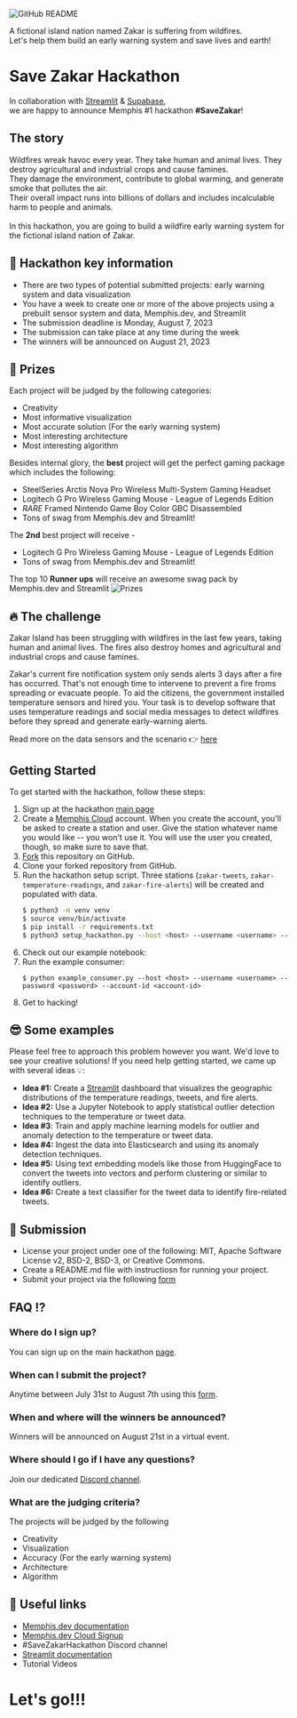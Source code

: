![GitHub README](https://github.com/memphisdev/save-zakar-hackathon/assets/70286779/dc56d45f-8861-49b0-9796-05f33ea8a9d4)

A fictional island nation named Zakar is suffering from wildfires.<br>
Let's help them build an early warning system and save lives and earth!

# Save Zakar Hackathon
In collaboration with [Streamlit](https://github.com/streamlit/streamlit) & [Supabase](https://github.com/supabase),<br>
we are happy to announce Memphis #1 hackathon **#SaveZakar**!<br>

## The story
Wildfires wreak havoc every year.
They take human and animal lives. They destroy agricultural and industrial crops and cause famines.<br>
They damage the environment, contribute to global warming, and generate smoke that pollutes the air.<br>
Their overall impact runs into billions of dollars and includes incalculable harm to people and animals.<br>
<br>
In this hackathon, you are going to build a wildfire early warning system for the fictional island nation of Zakar.

## 🔑  Hackathon key information 
* There are two types of potential submitted projects: early warning system and data visualization
* You have a week to create one or more of the above projects using a prebuilt sensor system and data, Memphis.dev, and Streamlit
* The submission deadline is Monday, August 7, 2023
* The submission can take place at any time during the week
* The winners will be announced on August 21, 2023

## 🎁  Prizes 
Each project will be judged by the following categories:
* Creativity
* Most informative visualization
* Most accurate solution (For the early warning system)
* Most interesting architecture
* Most interesting algorithm

Besides internal glory, the **best** project will get the perfect gaming package which includes the following:
* SteelSeries Arctis Nova Pro Wireless Multi-System Gaming Headset
* Logitech G Pro Wireless Gaming Mouse - League of Legends Edition
* *RARE* Framed Nintendo Game Boy Color GBC Disassembled
* Tons of swag from Memphis.dev and Streamlit!

The **2nd** best project will receive -  
* Logitech G Pro Wireless Gaming Mouse - League of Legends Edition
* Tons of swag from Memphis.dev and Streamlit!

The top 10 **Runner ups** will receive an awesome swag pack by Memphis.dev and Streamlit
![Prizes](https://github.com/memphisdev/save-zakar-hackathon/assets/107035359/512d356d-44d5-431b-9618-9ac982cad104)

##  🔥 The challenge
Zakar Island has been struggling with wildfires in the last few years, taking human and animal lives. The fires also destroy homes and agricultural and industrial crops and cause famines.

Zakar's current fire notification system only sends alerts 3 days after a fire has occurred.  That's not enough time to intervene to prevent a fire froms spreading or evacuate people.  To aid the citizens, the government installed temperature sensors and hired you.  Your task is to develop software that uses temperature readings and social media messages to detect wildfires before they spread and generate early-warning alerts.

Read more on the data sensors and the scenario 👉 [here](https://github.com/memphisdev/savezakar/blob/main/scenario.md) 

## Getting Started
To get started with the hackathon, follow these steps:

1. Sign up at the hackathon [main page](https://hackathon.memphis.dev)
1. Create a [Memphis Cloud](https://cloud.memphis.dev/) account.  When you create the account, you'll be asked to create a
   station and user.  Give the station whatever name you would like -- you won't use it.  You will use the user you created, though,
   so make sure to save that.
1. [Fork](https://docs.github.com/en/get-started/quickstart/fork-a-repo) this repository on GitHub.
1. Clone your forked repository from GitHub.
1. Run the hackathon setup script.  Three stations (`zakar-tweets`, `zakar-temperature-readings`, and `zakar-fire-alerts`) will
   be created and populated with data.
   ```bash
   $ python3 -m venv venv
   $ source venv/bin/activate
   $ pip install -r requirements.txt
   $ python3 setup_hackathon.py --host <host> --username <username> --password <password> --account-id <account-id>
   ```
1. Check out our example notebook:
1. Run the example consumer:
   ```
   $ python example_consumer.py --host <host> --username <username> --password <password> --account-id <account-id>
   ```
1. Get to hacking!

## 😎 Some examples 
Please feel free to approach this problem however you want. We'd love to see your creative solutions!
If you need help getting started, we came up with several ideas 💡:

* **Idea #1:** Create a [Streamlit](https://github.com/streamlit/streamlit) dashboard that visualizes the geographic distributions of the temperature readings, tweets, and fire alerts.
* **Idea #2:** Use a Jupyter Notebook to apply statistical outlier detection techniques to the temperature or tweet data.
* **Idea #3**: Train and apply machine learning models for outlier and anomaly detection to the temperature or tweet data.
* **Idea #4:** Ingest the data into Elasticsearch and using its anomaly detection techniques.
* **Idea #5:** Using text embedding models like those from HuggingFace to convert the tweets into vectors and perform clustering or similar to identify outliers.
* **Idea #6:** Create a text classifier for the tweet data to identify fire-related tweets.

## 🏁 Submission
* License your project under one of the following: MIT, Apache Software License v2, BSD-2, BSD-3, or Creative Commons.
* Create a README.md file with instructiosn for running your project.
* Submit your project via the following [form](https://forms.gle/Hkmk1aLv9FvrZox98)

## FAQ ⁉️
  
### Where do I sign up?
You can sign up on the main hackathon [page](https://www.hackathon.memphis.dev/). 

### When can I submit the project?
Anytime between July 31st to August 7th using this [form](https://docs.google.com/forms/d/e/1FAIpQLSecz9jV_bhVaC4zodhbD7QFqQYo_V9B8w9skJlLHOhI6WrWlw/viewform).

### When and where will the winners be announced?
Winners will be announced on August 21st in a virtual event.

### Where should I go if I have any questions?
Join our dedicated [Discord channel](https://discord.gg/EJqN69M6RH).

### What are the judging criteria?
The projects will be judged by the following
* Creativity
* Visualization
* Accuracy (For the early warning system)
* Architecture
* Algorithm

## 🚀 Useful links 
 - [Memphis.dev documentation](https://docs.memphis.dev/memphis/getting-started/readme)
 - [Memphis.dev Cloud Signup](https://cloud.memphis.dev)
 - #SaveZakarHackathon Discord channel
 - [Streamlit documentation](https://docs.streamlit.io/)
 - Tutorial Videos

<h1>Let's go!!!</h1>
